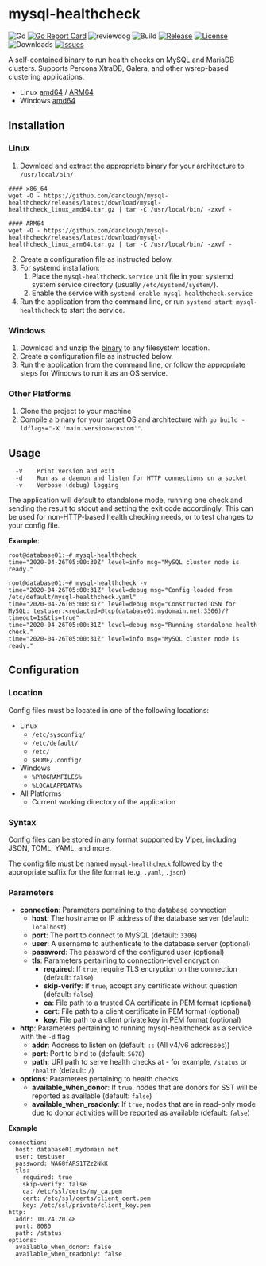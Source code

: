 # mysql-healthcheck
![Go](https://img.shields.io/github/go-mod/go-version/danclough/mysql-healthcheck)
[![Go Report Card](https://goreportcard.com/badge/github.com/danclough/mysql-healthcheck)](https://goreportcard.com/report/github.com/danclough/mysql-healthcheck)
![reviewdog](https://github.com/danclough/mysql-healthcheck/workflows/reviewdog/badge.svg)
![Build](https://img.shields.io/github/actions/workflow/status/danclough/mysql-healthcheck/release.yml?branch=main)
[![Release](https://img.shields.io/github/release/danclough/mysql-healthcheck.svg)](https://github.com/danclough/mysql-healthcheck/releases/latest)
[![License](https://img.shields.io/github/license/danclough/mysql-healthcheck)](https://github.com/danclough/mysql-healthcheck/blob/master/LICENSE)
![Downloads](https://img.shields.io/github/downloads/danclough/mysql-healthcheck/total)
[![Issues](https://img.shields.io/github/issues/danclough/mysql-healthcheck)](https://github.com/danclough/mysql-healthcheck/issues)

A self-contained binary to run health checks on MySQL and MariaDB clusters.  Supports Percona XtraDB, Galera, and other wsrep-based clustering applications.

* Linux [amd64](https://github.com/danclough/mysql-healthcheck/releases/latest/download/mysql-healthcheck_linux_amd64.tar.gz) / [ARM64](https://github.com/danclough/mysql-healthcheck/releases/latest/download/mysql-healthcheck_linux_arm64.tar.gz)
* Windows [amd64](https://github.com/danclough/mysql-healthcheck/releases/latest/download/mysql-healthcheck_windows_amd64.zip)

## Installation
### Linux
1. Download and extract the appropriate binary for your architecture to `/usr/local/bin/`
```
#### x86_64
wget -O - https://github.com/danclough/mysql-healthcheck/releases/latest/download/mysql-healthcheck_linux_amd64.tar.gz | tar -C /usr/local/bin/ -zxvf -

#### ARM64
wget -O - https://github.com/danclough/mysql-healthcheck/releases/latest/download/mysql-healthcheck_linux_arm64.tar.gz | tar -C /usr/local/bin/ -zxvf -
```
2. Create a configuration file as instructed below.
3. For systemd installation:
    1. Place the `mysql-healthcheck.service` unit file in your systemd system service directory (usually `/etc/systemd/system/`).
    2. Enable the service with `systemd enable mysql-healthcheck.service`
4. Run the application from the command line, or run `systemd start mysql-healthcheck` to start the service.

### Windows
1. Download and unzip the [binary](https://github.com/danclough/mysql-healthcheck/releases/latest/download/mysql-healthcheck_windows_amd64.zip) to any filesystem location.
2. Create a configuration file as instructed below.
3. Run the application from the command line, or follow the appropriate steps for Windows to run it as an OS service.

### Other Platforms
1. Clone the project to your machine
2. Compile a binary for your target OS and architecture with `go build -ldflags="-X 'main.version=custom'"`.

## Usage
```
  -V    Print version and exit
  -d    Run as a daemon and listen for HTTP connections on a socket
  -v    Verbose (debug) logging
  ```

The application will default to standalone mode, running one check and sending the result to stdout and setting the exit code accordingly.  This can be used for non-HTTP-based health checking needs, or to test changes to your config file.

__Example__:
```
root@database01:~# mysql-healthcheck
time="2020-04-26T05:00:30Z" level=info msg="MySQL cluster node is ready."

root@database01:~# mysql-healthcheck -v
time="2020-04-26T05:00:31Z" level=debug msg="Config loaded from /etc/default/mysql-healthcheck.yaml"
time="2020-04-26T05:00:31Z" level=debug msg="Constructed DSN for MySQL: testuser:<redacted>@tcp(database01.mydomain.net:3306)/?timeout=1s&tls=true"
time="2020-04-26T05:00:31Z" level=debug msg="Running standalone health check."
time="2020-04-26T05:00:31Z" level=info msg="MySQL cluster node is ready."
```

## Configuration
### Location
Config files must be located in one of the following locations:
* Linux
  * `/etc/sysconfig/`
  * `/etc/default/`
  * `/etc/`
  * `$HOME/.config/`
* Windows
  * `%PROGRAMFILES%`
  * `%LOCALAPPDATA%`
* All Platforms
  * Current working directory of the application

### Syntax
Config files can be stored in any format supported by [Viper](https://github.com/spf13/viper), including JSON, TOML, YAML, and more.

The config file must be named `mysql-healthcheck` followed by the appropriate suffix for the file format (e.g. `.yaml`, `.json`)

### Parameters
* __connection__: Parameters pertaining to the database connection
    * __host__: The hostname or IP address of the database server (default: `localhost`)
    * __port__: The port to connect to MySQL (default: `3306`)
    * __user__: A username to authenticate to the database server (optional)
    * __password__: The password of the configured user (optional)
    * __tls__: Parameters pertaining to connection-level encryption
        * __required__: If `true`, require TLS encryption on the connection (default: `false`)
        * __skip-verify__: If `true`, accept any certificate without question (default: `false`)
        * __ca__: File path to a trusted CA certificate in PEM format (optional)
        * __cert__: File path to a client certificate in PEM format (optional)
        * __key__: File path to a client private key in PEM format (optional)
* __http__: Parameters pertaining to running mysql-healthcheck as a service with the `-d` flag
    * __addr__: Address to listen on (default: `::` (All v4/v6 addresses))
    * __port__: Port to bind to (default: `5678`)
    * __path__: URI path to serve health checks at - for example, `/status` or `/health` (default: `/`)
* __options__: Parameters pertaining to health checks
    * __available_when_donor__: If `true`, nodes that are donors for SST will be reported as available (default: `false`)
    * __available_when_readonly__: If `true`, nodes that are in read-only mode due to donor activities will be reported as available (default: `false`)

__Example__
```
connection:
  host: database01.mydomain.net
  user: testuser
  password: WA68fARS1TZz2NkK
  tls:
    required: true
    skip-verify: false
    ca: /etc/ssl/certs/my_ca.pem
    cert: /etc/ssl/certs/client_cert.pem
    key: /etc/ssl/private/client_key.pem
http:
  addr: 10.24.20.48
  port: 8080
  path: /status
options:
  available_when_donor: false
  available_when_readonly: false
```
